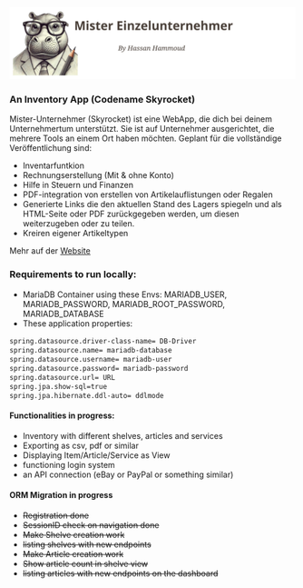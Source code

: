 ![Alt-Text](src/main/resources/static/imgs/logo-600px.svg)
### An Inventory App  (Codename Skyrocket)
Mister-Unternehmer (Skyrocket) ist eine WebApp, die dich bei deinem Unternehmertum unterstützt.
Sie ist auf Unternehmer ausgerichtet, die mehrere Tools an einem Ort haben möchten.
Geplant für die vollständige Veröffentlichung sind:
- Inventarfuntkion
- Rechnungserstellung (Mit & ohne Konto)
- Hilfe in Steuern und Finanzen
- PDF-integration von erstellen von Artikelauflistungen oder Regalen
- Generierte Links die den aktuellen Stand des Lagers spiegeln und als HTML-Seite oder PDF zurückgegeben werden, um diesen weiterzugeben oder zu teilen.
- Kreiren eigener Artikeltypen

Mehr auf der [Website](mister-unternehmer.de)

### Requirements to run locally:
- MariaDB Container using these Envs: MARIADB_USER, MARIADB_PASSWORD, MARIADB_ROOT_PASSWORD, MARIADB_DATABASE
- These application properties:
```
spring.datasource.driver-class-name= DB-Driver
spring.datasource.name= mariadb-database
spring.datasource.username= mariadb-user
spring.datasource.password= mariadb-password
spring.datasource.url= URL
spring.jpa.show-sql=true
spring.jpa.hibernate.ddl-auto= ddlmode
```

#### Functionalities in progress:
+ Inventory with different shelves, articles and services
+ Exporting as csv, pdf or similar
+ Displaying Item/Article/Service as View
+ functioning login system
+ an API connection (eBay or PayPal or something similar)

#### ORM Migration in progress
- ~~Registration done~~
- ~~SessionID check on navigation done~~
- ~~Make Shelve creation work~~
- ~~listing shelves with new endpoints~~
- ~~Make Article creation work~~
- ~~Show article count in shelve view~~
- ~~listing articles with new endpoints on the dashboard~~